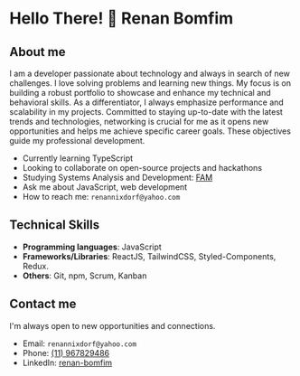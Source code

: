# Hello There! 👋 Renan Bomfim

## About me

I am a developer passionate about technology and always in search of new challenges. I love solving problems and learning new things.
My focus is on building a robust portfolio to showcase and enhance my technical and behavioral skills. As a differentiator, I always emphasize performance and scalability in my projects.
Committed to staying up-to-date with the latest trends and technologies, networking is crucial for me as it opens new opportunities and helps me achieve specific career goals. These objectives guide my professional development.

- Currently learning TypeScript
- Looking to collaborate on open-source projects and hackathons
- Studying Systems Analysis and Development: [FAM](https://www.vemprafam.com.br/)
- Ask me about JavaScript, web development
- How to reach me: `renannixdorf@yahoo.com`

## Technical Skills

- **Programming languages**: JavaScript
- **Frameworks/Libraries**: ReactJS, TailwindCSS, Styled-Components, Redux.
- **Others**: Git, npm, Scrum, Kanban

## Contact me

I'm always open to new opportunities and connections.

- Email:  `renannixdorf@yahoo.com`
- Phone: [(11) 967829486](tel:+5511967829486)
- LinkedIn: [renan-bomfim](https://www.linkedin.com/in/renan-bomfim-435a5a2b7/)

